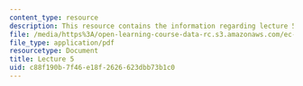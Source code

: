 ```yaml
---
content_type: resource
description: This resource contains the information regarding lecture 5.
file: /media/https%3A/open-learning-course-data-rc.s3.amazonaws.com/ec-710-d-lab-medical-technologies-for-the-developing-world-spring-2010/c88f190b7f46e18f2626623dbb73b1c0_MITEC_710S10_lecture5.pdf
file_type: application/pdf
resourcetype: Document
title: Lecture 5
uid: c88f190b-7f46-e18f-2626-623dbb73b1c0
---
```

